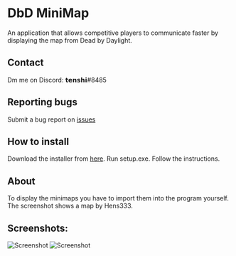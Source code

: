 # DbD MiniMap
An application that allows competitive players to communicate faster by displaying the map from Dead by Daylight.

## Contact 
Dm me on Discord: 𝘁𝗲𝗻𝘀𝗵𝗶#8485

## Reporting bugs
Submit a bug report on [issues](https://github.com/elefelen/DbD-MiniMap/issues)

## How to install
Download the installer from [here](https://github.com/elefelen/DbD-MiniMap/releases).
Run setup.exe.
Follow the instructions.

## About
To display the minimaps you have to import them into the program yourself.
The screenshot shows a map by Hens333.

## Screenshots:<br />
![Screenshot](https://github.com/elefelen/DbD-MiniMap/blob/main/screenshots/1.png)
![Screenshot](https://github.com/elefelen/DbD-MiniMap/blob/main/screenshots/2.png)
